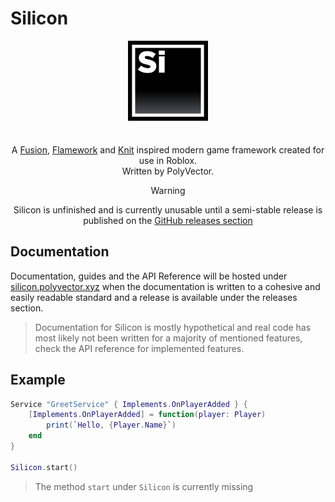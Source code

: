 # Silicon
<div align="center">
<img align="center" src="https://github.com/PolyVectors/Silicon/blob/main/.moonwave/static/logo.png?raw=true" width="128" style="padding-bottom: 24px">

A [Fusion](https://github.com/dphfox/Fusion), [Flamework](https://github.com/rbxts-flamework/core) and [Knit](https://github.com/Sleitnick/Knit) inspired modern game framework created for use in Roblox.\
Written by PolyVector.

> [!WARNING]  
> Silicon is unfinished and is currently unusable until a semi-stable release is published on the [GitHub releases section](https://github.com/PolyVectors/Silicon)
</div>

## Documentation
Documentation, guides and the API Reference will be hosted under [silicon.polyvector.xyz](https://silicon.polyvector.xyz) when the documentation is written to a cohesive and easily readable standard and a release is available under the releases section.
> Documentation for Silicon is mostly hypothetical and real code has most likely not been written for a majority of mentioned features, check the API reference for implemented features.

## Example
```lua
Service "GreetService" { Implements.OnPlayerAdded } {
    [Implements.OnPlayerAdded] = function(player: Player)
        print(`Hello, {Player.Name}`)
    end
}

Silicon.start()
```
> The method `start` under `Silicon` is currently missing